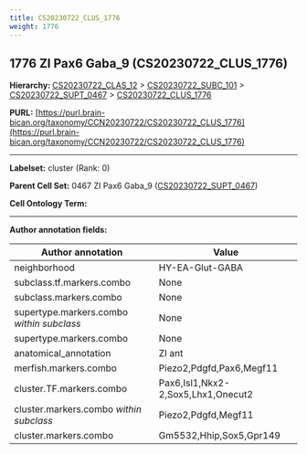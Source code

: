 ```yaml
---
title: CS20230722_CLUS_1776
weight: 1776
---
```

## 1776 ZI Pax6 Gaba_9 (CS20230722_CLUS_1776)
<b>Hierarchy: </b>
[CS20230722_CLAS_12](../CS20230722_CLAS_12) >
[CS20230722_SUBC_101](../CS20230722_SUBC_101) >
[CS20230722_SUPT_0467](../CS20230722_SUPT_0467) >
[CS20230722_CLUS_1776](../CS20230722_CLUS_1776)

**PURL:** [https://purl.brain-bican.org/taxonomy/CCN20230722/CS20230722_CLUS_1776](https://purl.brain-bican.org/taxonomy/CCN20230722/CS20230722_CLUS_1776)

---


**Labelset:** cluster (Rank: 0)

**Parent Cell Set:** 0467 ZI Pax6 Gaba_9 ([CS20230722_SUPT_0467](../CS20230722_SUPT_0467))



**Cell Ontology Term:** 

[MARKER GENES.]: #


---

[TRANSFERRED ANNOTATIONS.]: #


[AUTHOR ANNOTATION FIELDS.]: #


**Author annotation fields:**

| Author annotation | Value |
|-------------------|-------|
|neighborhood|HY-EA-Glut-GABA|
|subclass.tf.markers.combo|None|
|subclass.markers.combo|None|
|supertype.markers.combo _within subclass_|None|
|supertype.markers.combo|None|
|anatomical_annotation|ZI ant|
|merfish.markers.combo|Piezo2,Pdgfd,Pax6,Megf11|
|cluster.TF.markers.combo|Pax6,Isl1,Nkx2-2,Sox5,Lhx1,Onecut2|
|cluster.markers.combo _within subclass_|Piezo2,Pdgfd,Megf11|
|cluster.markers.combo|Gm5532,Hhip,Sox5,Gpr149|
